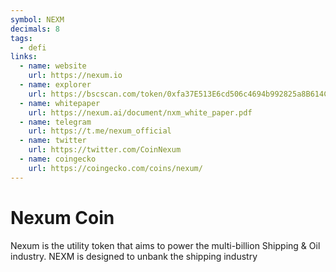 ```yaml
---
symbol: NEXM
decimals: 8
tags:
  - defi
links:
  - name: website
    url: https://nexum.io
  - name: explorer
    url: https://bscscan.com/token/0xfa37E513E6cd506c4694b992825a8B614C035581
  - name: whitepaper
    url: https://nexum.ai/document/nxm_white_paper.pdf
  - name: telegram
    url: https://t.me/nexum_official
  - name: twitter
    url: https://twitter.com/CoinNexum
  - name: coingecko
    url: https://coingecko.com/coins/nexum/
---
```


# Nexum Coin

Nexum is the utility token that aims to power the multi-billion Shipping & Oil industry. NEXM is designed to unbank the shipping industry
